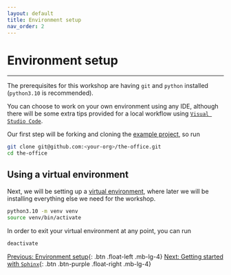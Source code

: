 ```yaml
---
layout: default
title: Environment setup
nav_order: 2
---
```


# Environment setup

---

The prerequisites for this workshop are having `git` and `python` installed (`python3.10` is
recommended).

You can choose to work on your own environment using any IDE, although there will be some extra
tips provided for a local workflow using [`Visual Studio Code`](https://code.visualstudio.com/).

Our first step will be forking and cloning the [example project](Thttps://github.com/aelsayed95/the-office), so run

```sh
git clone git@github.com:<your-org>/the-office.git
cd the-office
```

## Using a virtual environment

Next, we will be setting up a [virtual environment](https://docs.python.org/3/tutorial/venv.html),
where later we will be installing everything else we need for the workshop.

```sh
python3.10 -m venv venv
source venv/bin/activate
```

In order to exit your virtual environment at any point, you can run

```sh
deactivate
```

[Previous: Environment setup](docs/environment-setup.md){: .btn .float-left .mb-lg-4}
[Next: Getting started with `Sphinx`](docs/getting-started-with-sphinx.md){: .btn .btn-purple .float-right .mb-lg-4}